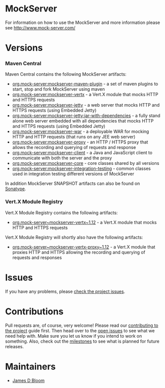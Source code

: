 MockServer
========== 

For information on how to use the MockServer and more information please see http://www.mock-server.com/

# Versions

### Maven Central

Maven Central contains the following MockServer artifacts:

* [org.mock-server:mockserver-maven-plugin](http://search.maven.org/#search%7Cga%7C1%7Cmockserver-maven-plugin) - a set of maven plugins to start, stop and fork MockServer using maven
* [org.mock-server:mockserver-vertx](org.mock-server:mockserver-vertx) - a Vert.X module that mocks HTTP and HTTPS requests
* [org.mock-server:mockserver-jetty](org.mock-server:mockserver-jetty) - a web server that mocks HTTP and HTTPS requests (using Embedded Jetty)
* [org.mock-server:mockserver-jetty:jar-with-dependencies](org.mock-server:mockserver-jetty:jar-with-dependencies) - a fully stand alone web server embedded with all dependencies that mocks HTTP and HTTPS requests (using Embedded Jetty)
* [org.mock-server:mockserver-war](org.mock-server:mockserver-war) - a deployable WAR for mocking HTTP and HTTP requests (that runs on any JEE web server)
* [org.mock-server:mockserver-proxy](org.mock-server:mockserver-proxy) - an HTTP / HTTPS proxy that allows the recording and querying of requests and response
* [org.mock-server:mockserver-client](org.mock-server:mockserver-client) - a Java and JavaScript client to communicate with both the server and the proxy
* [org.mock-server:mockserver-core](org.mock-server:mockserver-core) - core classes shared by all versions
* [org.mock-server:mockserver-integration-testing](org.mock-server:mockserver-integration-testing) - common classes used in integration testing different versions of MockServer</li>

In addition MockServer SNAPSHOT artifacts can also be found on [Sonatype](https://oss.sonatype.org/index.html#nexus-search;quick~mockserver).

### Vert.X Module Registry

Vert.X Module Registry contains the following artifacts:

* [org.mock-server~mockserver-vertx~1.12](org.mock-server~mockserver-vertx~1.12) - a Vert.X module that mocks HTTP and HTTPS requests

Vert.X Module Registry will shortly also have the following artifacts:

* [org.mock-server~mockserver-vertx-proxy~1.12](org.mock-server~mockserver-vertx-proxy~1.12) - a Vert.X module that proxies HTTP and HTTPS allowing the recording and querying of requests and responses

# Issues

If you have any problems, please [check the project issues](https://github.com/jamesdbloom/mockserver/issues).

# Contributions

Pull requests are, of course, very welcome! Please read our [contributing to the project](https://github.com/jamesdbloom/mockserver/wiki/Contributing-to-the-project) guide first. Then head over to the [open issues](https://github.com/jamesdbloom/mockserver/issues) to see what we need help with. Make sure you let us know if you intend to work on something. Also, check out the [milestones](https://github.com/jamesdbloom/mockserver/issues/milestones) to see what is planned for future releases.

# Maintainers
* [James D Bloom](http://blog.jamesdbloom.com)
